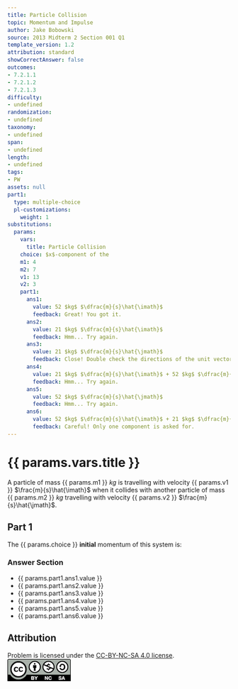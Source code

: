 ```yaml
---
title: Particle Collision
topic: Momentum and Impulse
author: Jake Bobowski
source: 2013 Midterm 2 Section 001 Q1
template_version: 1.2
attribution: standard
showCorrectAnswer: false
outcomes:
- 7.2.1.1
- 7.2.1.2
- 7.2.1.3
difficulty:
- undefined
randomization:
- undefined
taxonomy:
- undefined
span:
- undefined
length:
- undefined
tags:
- PW
assets: null
part1:
  type: multiple-choice
  pl-customizations:
    weight: 1
substitutions:
  params:
    vars:
      title: Particle Collision
    choice: $x$-component of the
    m1: 4
    m2: 7
    v1: 13
    v2: 3
    part1:
      ans1:
        value: 52 $kg$ $\dfrac{m}{s}\hat{\imath}$
        feedback: Great! You got it.
      ans2:
        value: 21 $kg$ $\dfrac{m}{s}\hat{\imath}$
        feedback: Hmm... Try again.
      ans3:
        value: 21 $kg$ $\dfrac{m}{s}\hat{\jmath}$
        feedback: Close! Double check the directions of the unit vectors.
      ans4:
        value: 21 $kg$ $\dfrac{m}{s}\hat{\imath}$ + 52 $kg$ $\dfrac{m}{s}\hat{\jmath}$
        feedback: Hmm... Try again.
      ans5:
        value: 52 $kg$ $\dfrac{m}{s}\hat{\jmath}$
        feedback: Hmm... Try again.
      ans6:
        value: 52 $kg$ $\dfrac{m}{s}\hat{\imath}$ + 21 $kg$ $\dfrac{m}{s}\hat{\jmath}$
        feedback: Careful! Only one component is asked for.
---
```

# {{ params.vars.title }}
A particle of mass {{ params.m1 }} $kg$ is travelling with velocity {{ params.v1 }} $\frac{m}{s}\hat{\imath}$ when it collides with another particle of mass {{ params.m2 }} $kg$ travelling with velocity {{ params.v2 }} $\frac{m}{s}\hat{\jmath}$.

## Part 1

The {{ params.choice }} **initial** momentum of this system is:

### Answer Section

- {{ params.part1.ans1.value }}
- {{ params.part1.ans2.value }}
- {{ params.part1.ans3.value }}
- {{ params.part1.ans4.value }}
- {{ params.part1.ans5.value }}
- {{ params.part1.ans6.value }}

## Attribution

Problem is licensed under the [CC-BY-NC-SA 4.0 license](https://creativecommons.org/licenses/by-nc-sa/4.0/).<br> ![The Creative Commons 4.0 license requiring attribution-BY, non-commercial-NC, and share-alike-SA license.](https://raw.githubusercontent.com/firasm/bits/master/by-nc-sa.png)